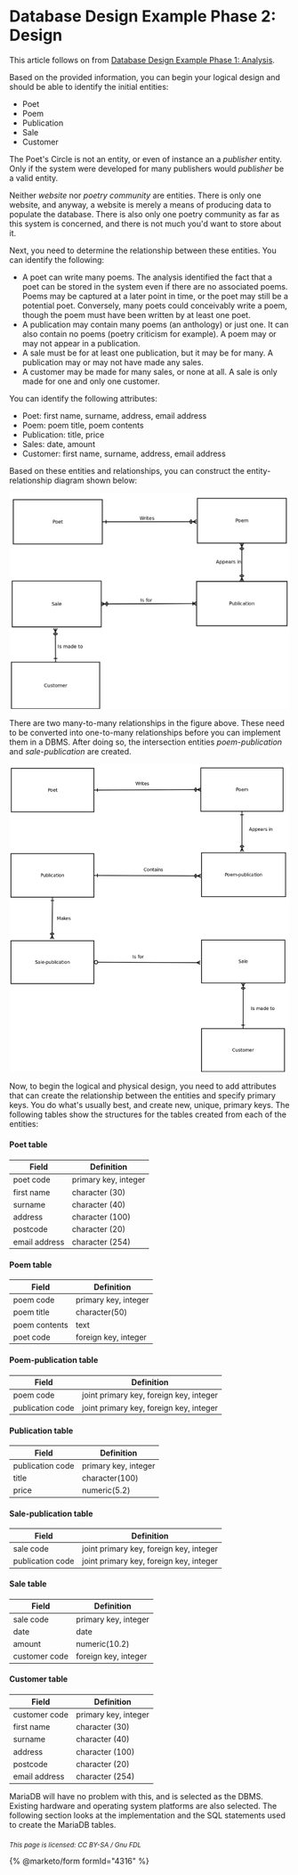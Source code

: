 # Database Design Example Phase 2: Design

This article follows on from [Database Design Example Phase 1: Analysis](database-design-example-phase-1-analysis.md).

Based on the provided information, you can begin your logical design and should be able to identify the initial entities:

* Poet
* Poem
* Publication
* Sale
* Customer

The Poet's Circle is not an entity, or even of instance an a _publisher_ entity. Only if the system were developed for many publishers would _publisher_ be a valid entity.

Neither _website_ nor _poetry community_ are entities. There is only one website, and anyway, a website is merely a means of producing data to populate the database. There is also only one poetry community as far as this system is concerned, and there is not much you'd want to store about it.

Next, you need to determine the relationship between these entities. You can identify the following:

* A poet can write many poems. The analysis identified the fact that a poet can be stored in the system even if there are no associated poems. Poems may be captured at a later point in time, or the poet may still be a potential poet. Conversely, many poets could conceivably write a poem, though the poem must have been written by at least one poet.
* A publication may contain many poems (an anthology) or just one. It can also contain no poems (poetry criticism for example). A poem may or may not appear in a publication.
* A sale must be for at least one publication, but it may be for many. A publication may or may not have made any sales.
* A customer may be made for many sales, or none at all. A sale is only made for one and only one customer.

You can identify the following attributes:

* Poet: first name, surname, address, email address
* Poem: poem title, poem contents
* Publication: title, price
* Sales: date, amount
* Customer: first name, surname, address, email address

Based on these entities and relationships, you can construct the entity-relationship diagram shown below:

![poets-circle-erd1](../../.gitbook/assets/poets-circle-erd1.png)

There are two many-to-many relationships in the figure above. These need to be converted into one-to-many relationships before you can implement them in a DBMS. After doing so, the intersection entities _poem-publication_ and _sale-publication_ are created.

![poets-circle-erd2](../../.gitbook/assets/poets-circle-erd2.png)

Now, to begin the logical and physical design, you need to add attributes that can create the relationship between the entities and specify primary keys. You do what's usually best, and create new, unique, primary keys. The following tables show the structures for the tables created from each of the entities:

#### Poet table

| Field         | Definition           |
| ------------- | -------------------- |
| poet code     | primary key, integer |
| first name    | character (30)       |
| surname       | character (40)       |
| address       | character (100)      |
| postcode      | character (20)       |
| email address | character (254)      |

#### Poem table

| Field         | Definition           |
| ------------- | -------------------- |
| poem code     | primary key, integer |
| poem title    | character(50)        |
| poem contents | text                 |
| poet code     | foreign key, integer |

#### Poem-publication table

| Field            | Definition                              |
| ---------------- | --------------------------------------- |
| poem code        | joint primary key, foreign key, integer |
| publication code | joint primary key, foreign key, integer |

#### Publication table

| Field            | Definition           |
| ---------------- | -------------------- |
| publication code | primary key, integer |
| title            | character(100)       |
| price            | numeric(5.2)         |

#### Sale-publication table

| Field            | Definition                              |
| ---------------- | --------------------------------------- |
| sale code        | joint primary key, foreign key, integer |
| publication code | joint primary key, foreign key, integer |

#### Sale table

| Field         | Definition           |
| ------------- | -------------------- |
| sale code     | primary key, integer |
| date          | date                 |
| amount        | numeric(10.2)        |
| customer code | foreign key, integer |

#### Customer table

| Field         | Definition           |
| ------------- | -------------------- |
| customer code | primary key, integer |
| first name    | character (30)       |
| surname       | character (40)       |
| address       | character (100)      |
| postcode      | character (20)       |
| email address | character (254)      |

MariaDB will have no problem with this, and is selected as the DBMS. Existing hardware and operating system platforms are also selected. The following section looks at the implementation and the SQL statements used to create the MariaDB tables.

<sub>_This page is licensed: CC BY-SA / Gnu FDL_</sub>

{% @marketo/form formId="4316" %}
